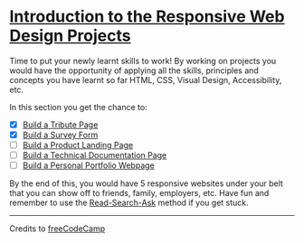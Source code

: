 # [Introduction to the Responsive Web Design Projects](https://learn.freecodecamp.org/responsive-web-design/responsive-web-design-projects)

Time to put your newly learnt skills to work! By working on projects you would have the opportunity of applying all the skills, principles and concepts you have learnt so far HTML, CSS, Visual Design, Accessibility, etc.

In this section you get the chance to:

- [x] [Build a Tribute Page](01-build-a-tribute-page.md)
- [x] [Build a Survey Form](02-build-a-survey-form.md)
- [ ] [Build a Product Landing Page](03-build-a-product-landing-page.md)
- [ ] [Build a Technical Documentation Page](04-build-a-technical-documentation-page.md)
- [ ] [Build a Personal Portfolio Webpage](05-build-a-personal-portfolio-webpage.md)

By the end of this, you would have 5 responsive websites under your belt that you can show off to friends, family, employers, etc. Have fun and remember to use the [Read-Search-Ask](https://forum.freecodecamp.org/t/how-to-get-help-when-you-are-stuck/19514) method if you get stuck.

---

Credits to [freeCodeCamp](https://www.freecodecamp.org/)

